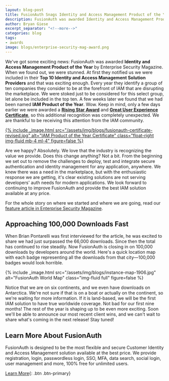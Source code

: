 ```yaml
---
layout: blog-post
title: FusionAuth Snags Identity and Access Management Product of the Year
description: FusionAuth was awarded Identity and Access Management Product of the Year by Enterprise Security Magazine
author: Bryan Giese
excerpt_separator: "<!--more-->"
categories: blog
tags:
- awards
image: blogs/enterprise-security-mag-award.png
---
```


We've got some exciting news: FusionAuth was awarded **Identity and Access Management Product of the Year** by Enterprise Security Magazine. When we found out, we were stunned. At first they notified us we were included in their **Top 10 Identity and Access Management Solution Providers** and that was exciting enough. Every year they identify a group of ten companies they consider to be at the forefront of IAM that are disrupting the marketplace.<!--more--> We were stoked just to be considered for this select group, let alone be included in the top ten. A few weeks later we found that we had been named **IAM Product of the Year**. Wow. Keep in mind, only a few days earlier we were awarded a [**Rising Star Award**](/blog/2019/05/30/fusionauth-recognized-industry-distinctions-comparecamp) and [**Great User Experience Certificate**](/blog/2019/05/30/fusionauth-recognized-industry-distinctions-comparecamp), so this additional recognition was completely unexpected. We are thankful to be receiving this attention from the IAM community.

[{% include _image.html src="/assets/img/blogs/fusionauth-certificate-revised.jpg" alt="IAM Product of the Year Certificate" class="float-right img-fluid mb-4 ml-4" figure=false %}](https://identity-and-access-management-solutions.enterprisesecuritymag.com/vendors/fusionauth/2019 "Jump to the article")


Are we happy? Absolutely. We love that the industry is recognizing the value we provide. Does this change anything? Not a bit. From the beginning we set out to remove the challenges to deploy, test and integrate secure authentication and identity management for any application, anywhere. We knew there was a need in the marketplace, but with the enthusiastic response we are getting, it's clear existing solutions are not serving developers' auth needs for modern applications. We look forward to continuing to improve FusionAuth and provide the best IAM solution available at any price.

For the whole story on where we started and where we are going, read our [feature article in Enterprise Security Magazine](https://identity-and-access-management-solutions.enterprisesecuritymag.com/vendors/fusionauth/2019 "Jump to the article").

## Approaching 100,000 Downloads Fast

When Brian Pontarelli was first interviewed for the article, he was excited to share we had just surpassed the 66,000 downloads. Since then the total has continued to rise steadily. Now FusionAuth is closing in on 100,000 downloads by developers around the world. Here's a quick location map with each badge representing all the downloads from that city—100,000 badges would look horrible.

{% include _image.html src="/assets/img/blogs/instance-map-1906.jpg" alt="FusionAuth World Map" class="img-fluid full" figure=false %}



Notice that we are on six continents, and we even have downloads on Antarctica. We're not sure if that is on a boat or actually on the continent, so we're waiting for more information. If it is land-based, we will be the first IAM solution to have true worldwide coverage. Not bad for our first nine months! The rest of the year is shaping up to be even more exciting. Soon we'll be able to announce our most recent client wins, and we can't wait to share what's coming in the next release! Stay tuned!

## Learn More About FusionAuth

FusionAuth is designed to be the most flexible and secure Customer Identity and Access Management solution available at the best price. We provide registration, login, passwordless login, SSO, MFA, data search, social login, user management and more, 100% free for unlimited users.

[Learn More](/ "FusionAuth Home"){: .btn .btn-primary}
